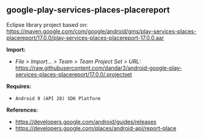 ## google-play-services-places-placereport

Eclipse library project based on:<br/>
https://maven.google.com/com/google/android/gms/play-services-places-placereport/17.0.0/play-services-places-placereport-17.0.0.aar

**Import:**
- _File > Import... > Team > Team Project Set > URL:_<br/>
  https://raw.githubusercontent.com/dandar3/android-google-play-services-places-placereport/17.0.0/.projectset

**Requires:**
- `Android 9 (API 28) SDK Platform`

**References:**
- https://developers.google.com/android/guides/releases
- https://developers.google.com/places/android-api/report-place